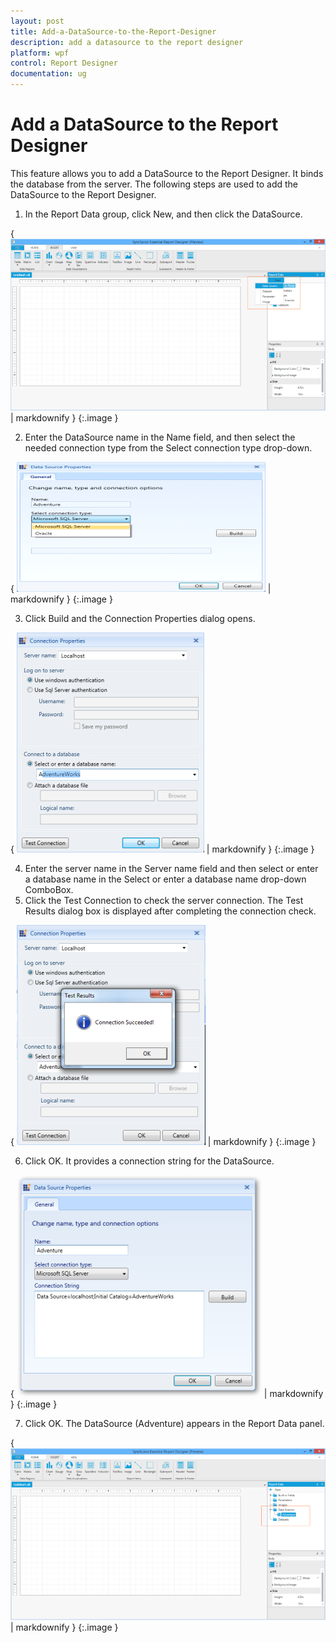 ```yaml
---
layout: post
title: Add-a-DataSource-to-the-Report-Designer
description: add a datasource to the report designer
platform: wpf
control: Report Designer
documentation: ug
---
```


# Add a DataSource to the Report Designer

This feature allows you to add a DataSource to the Report Designer. It binds the database from the server. The following steps are used to add the DataSource to the Report Designer.

1. In the Report Data group, click New, and then click the DataSource.



{ ![C:/Users/arshiazeba/AppData/Local/Microsoft/Windows/Temporary Internet Files/Content.Word/Fig7.png](Add-a-DataSource-to-the-Report-Designer_images/Add-a-DataSource-to-the-Report-Designer_img1.png) | markdownify }
{:.image }


2. Enter the DataSource name in the Name field, and then select the needed connection type from the Select connection type drop-down.



{ ![](Add-a-DataSource-to-the-Report-Designer_images/Add-a-DataSource-to-the-Report-Designer_img2.png) | markdownify }
{:.image }


3. Click Build and the Connection Properties dialog opens.



{ ![C:/Users/radhas/Desktop/IMG1.png](Add-a-DataSource-to-the-Report-Designer_images/Add-a-DataSource-to-the-Report-Designer_img3.png) | markdownify }
{:.image }


4. Enter the server name in the Server name field and then select or enter a database name in the Select or enter a database name drop-down ComboBox.
5. Click the Test Connection to check the server connection. The Test Results dialog box is displayed after completing the connection check.





{ ![C:/Users/radhas/Desktop/IMG2.png](Add-a-DataSource-to-the-Report-Designer_images/Add-a-DataSource-to-the-Report-Designer_img4.png) | markdownify }
{:.image }


6. Click OK. It provides a connection string for the DataSource. 



{ ![C:/Users/radhas/Desktop/sshot-1.png](Add-a-DataSource-to-the-Report-Designer_images/Add-a-DataSource-to-the-Report-Designer_img5.png) | markdownify }
{:.image }


7. Click OK. The DataSource (Adventure) appears in the Report Data panel.

{ ![C:/Users/arshiazeba/AppData/Local/Microsoft/Windows/Temporary Internet Files/Content.Word/Fig12.png](Add-a-DataSource-to-the-Report-Designer_images/Add-a-DataSource-to-the-Report-Designer_img6.png) | markdownify }
{:.image }


